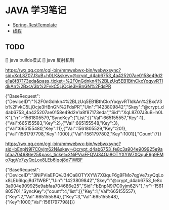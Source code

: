 # JAVA 学习笔记

- [Spring-RestTemplate](./java/sth)
- [线程](./java/thread)

## TODO

[] java builde模式
[] java 反射机制

https://wx.qq.com/cgi-bin/mmwebwx-bin/webwxsync?sid=XqL8Z07J3uB+h0LK&skey=@crypt_d4ab6753_4a425207ae0158e49d2e1a8f87173eda&pass_ticket=%2F0nGdnkn4%2BLzUq5EB1BthCkxYoqyvRTIdkAn%2BxcV3b%2FvkC5LjOcje3HBnGN%2FdsPR

{"BaseRequest":{"DeviceID":"%2F0nGdnkn4%2BLzUq5EB1BthCkxYoqyvRTIdkAn%2BxcV3b%2FvkC5LjOcje3HBnGN%2FdsPR","Uin":"1423809842","Skey":"@crypt_d4ab6753_4a425207ae0158e49d2e1a8f87173eda","Sid":"XqL8Z07J3uB+h0LK"},"rr":-1561805579,"SyncKey":{"List":[{"Val":665155557,"Key":1},{"Val":665155583,"Key":2},{"Val":665155548,"Key":3},{"Val":665155480,"Key":11},{"Val":1561805529,"Key":201},{"Val":1561797798,"Key":1000},{"Val":1561797802,"Key":1001}],"Count":7}}

https://wx.qq.com/cgi-bin/mmwebwx-bin/webwxsync?sid=bEnpN9I7C0yjm62N&skey=@crypt_d4ab6753_fe8c3a904e909925e9abfaa704686e25&pass_ticket=3NiPViaEFQVJ34Oa8OTYXYW7XQquF6g9FMo7qgVe7zyQqLox8LEb6Iqoj8d71WBF

{"BaseRequest":{"DeviceID":"3NiPViaEFQVJ34Oa8OTYXYW7XQquF6g9FMo7qgVe7zyQqLox8LEb6Iqoj8d71WBF","Uin":"1423809842","Skey":"@crypt_d4ab6753_fe8c3a904e909925e9abfaa704686e25","Sid":"bEnpN9I7C0yjm62N"},"rr":-1561805701,"SyncKey":{"count":4,"list":[{"Key":1,"Val":665155557},{"Key":2,"Val":665155584},{"Key":3,"Val":665155548},{"Key":1000,"Val":1561797798}]}}